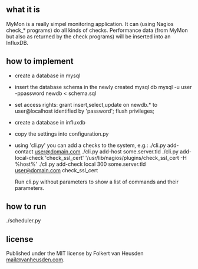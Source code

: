 what it is
----------

MyMon is a really simpel monitoring application.
It can (using Nagios check_* programs) do all kinds of checks.
Performance data (from MyMon but also as returned by the check
programs) will be inserted into an InfluxDB.


how to implement
----------------

* create a database in mysql

* insert the database schema in the newly created mysql db
  mysql -u user -ppassword newdb < schema.sql

* set access rights:
  grant insert,select,update on newdb.* to user@localhost
    identified by 'password';
  flush privileges;

* create a database in influxdb

* copy the settings into configuration.py

* using 'cli.py' you can add a checks to the system, e.g.:
  ./cli.py add-contact user@domain.com
  ./cli.py add-host some.server.tld
  ./cli.py add-local-check 'check_ssl_cert' '/usr/lib/nagios/plugins/check_ssl_cert -H %host%'
  ./cli.py add-check local 300 some.server.tld user@domain.com check_ssl_cert

  Run cli.py without parameters to show a list of commands
  and their parameters.


how to run
----------

./scheduler.py


license
-------

Published under the MIT license by
Folkert van Heusden <mail@vanheusden.com>.
